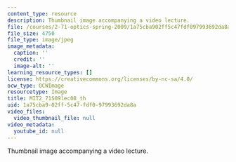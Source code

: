 ```yaml
---
content_type: resource
description: Thumbnail image accompanying a video lecture.
file: /courses/2-71-optics-spring-2009/1a75cba902ff5c47fdf097993692da8a_MIT2_71S09lec08_th.jpg
file_size: 4750
file_type: image/jpeg
image_metadata:
  caption: ''
  credit: ''
  image-alt: ''
learning_resource_types: []
license: https://creativecommons.org/licenses/by-nc-sa/4.0/
ocw_type: OCWImage
resourcetype: Image
title: MIT2_71S09lec08_th
uid: 1a75cba9-02ff-5c47-fdf0-97993692da8a
video_files:
  video_thumbnail_file: null
video_metadata:
  youtube_id: null
---
```

Thumbnail image accompanying a video lecture.